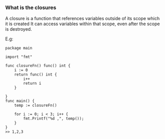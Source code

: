 ### What is the closures
A closure is a function that references variables outside of its scope which it is created It can access variables within that scope, even after the scope is destroyed.

E.g: 
```
package main

import "fmt"

func closureFn() func() int {
	i := 0
	return func() int {
		i++
		return i
	}

}
func main() {
    temp := closureFn()

	for i := 0; i < 3; i++ {
		fmt.Printf("%d ,", temp());
	}
} 
>> 1,2,3 
```